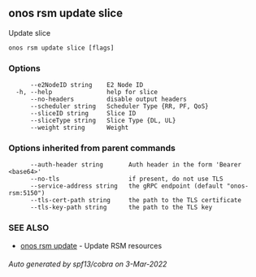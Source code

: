 ## onos rsm update slice

Update slice

```
onos rsm update slice [flags]
```

### Options

```
      --e2NodeID string    E2 Node ID
  -h, --help               help for slice
      --no-headers         disable output headers
      --scheduler string   Scheduler Type {RR, PF, QoS}
      --sliceID string     Slice ID
      --sliceType string   Slice Type {DL, UL}
      --weight string      Weight
```

### Options inherited from parent commands

```
      --auth-header string       Auth header in the form 'Bearer <base64>'
      --no-tls                   if present, do not use TLS
      --service-address string   the gRPC endpoint (default "onos-rsm:5150")
      --tls-cert-path string     the path to the TLS certificate
      --tls-key-path string      the path to the TLS key
```

### SEE ALSO

* [onos rsm update](onos_rsm_update.md)	 - Update RSM resources

###### Auto generated by spf13/cobra on 3-Mar-2022
